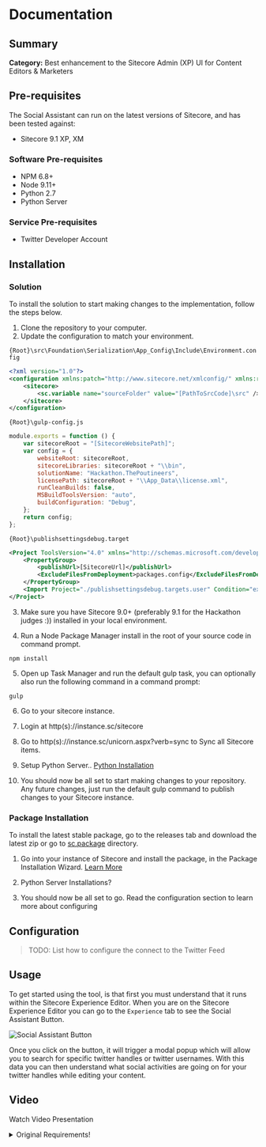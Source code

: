 # Documentation

## Summary

**Category:** Best enhancement to the Sitecore Admin (XP) UI for Content Editors & Marketers

## Pre-requisites

The Social Assistant can run on the latest versions of Sitecore, and has been tested against:

- Sitecore 9.1 XP, XM

### Software Pre-requisites

- NPM 6.8+
- Node 9.11+
- Python 2.7
- Python Server

### Service Pre-requisites

- Twitter Developer Account

## Installation

### Solution

To install the solution to start making changes to the implementation, follow the steps below.

1. Clone the repository to your computer.
2. Update the configuration to match your environment.

`{Root}\src\Foundation\Serialization\App_Config\Include\Environment.config`
```xml
<?xml version="1.0"?>
<configuration xmlns:patch="http://www.sitecore.net/xmlconfig/" xmlns:role="http://www.sitecore.net/xmlconfig/role/">
    <sitecore>
        <sc.variable name="sourceFolder" value="[PathToSrcCode]\src" />
    </sitecore>
</configuration>
```

`{Root}\gulp-config.js`
```javascript
module.exports = function () {
    var sitecoreRoot = "[SitecoreWebsitePath]";
    var config = {
        websiteRoot: sitecoreRoot,
        sitecoreLibraries: sitecoreRoot + "\\bin",
        solutionName: "Hackathon.ThePoutineers",
        licensePath: sitecoreRoot + "\\App_Data\\license.xml",
        runCleanBuilds: false,
        MSBuildToolsVersion: "auto",
        buildConfiguration: "Debug",
    };
    return config;
};
```

`{Root}\publishsettingsdebug.target`
```xml
<Project ToolsVersion="4.0" xmlns="http://schemas.microsoft.com/developer/msbuild/2003">
    <PropertyGroup>
        <publishUrl>[SitecoreUrl]</publishUrl>
        <ExcludeFilesFromDeployment>packages.config</ExcludeFilesFromDeployment>
    </PropertyGroup>
    <Import Project="./publishsettingsdebug.targets.user" Condition="exists('./publishsettingsdebug.targets.user')" /> 
</Project>
```

3. Make sure you have Sitecore 9.0+ (preferably 9.1 for the Hackathon judges :)) installed in your local environment.

4. Run a Node Package Manager install in the root of your source code in command prompt.

```npm install```

5. Open up Task Manager and run the default gulp task, you can optionally also run the following command in a command prompt:

```gulp```

6. Go to your sitecore instance.

7. Login at http(s)://instance.sc/sitecore

8. Go to http(s)://instance.sc/unicorn.aspx?verb=sync to Sync all Sitecore items.

9. Setup Python Server.. [Python Installation](/documentation/python.md)

10. You should now be all set to start making changes to your repository.  Any future changes, just run the default gulp command to publish changes to your Sitecore instance.

### Package Installation

To install the latest stable package, go to the releases tab and download the latest zip or go to [sc.package](/sc.package/) directory.

1. Go into your instance of Sitecore and install the package, in the Package Installation Wizard.  [Learn More](https://youtu.be/1Jt2fMhTYQg)

2. Python Server Installations?

2. You should now be all set to go.  Read the configuration section to learn more about configuring

## Configuration

> TODO:  List how to configure the connect to the Twitter Feed

## Usage

To get started using the tool, is that first you must understand that it runs within the Sitecore Experience Editor.  When you are on the Sitecore Experience Editor you can go to the `Experience` tab to see the Social Assistant Button.

![Social Assistant Button](https://i.imgur.com/DMINWDp.png)

Once you click on the button, it will trigger a modal popup which will allow you to search for specific twitter handles or twitter usernames.  With this data you can then understand what social activities are going on for your twitter handles while editing your content.

## Video

Watch Video Presentation


<details>
  <summary>Original Requirements!</summary>
  
## Summary


What is the purpose of your module? What problem does it solve and how does it do that?

## Pre-requisites

Does your module rely on other Sitecore modules or frameworks?

- List any dependencies
- Or other modules that must be installed
- Or services that must be enabled/configured

## Installation

Provide detailed instructions on how to install the module, and include screenshots where necessary.

1. Use the Sitecore Installation wizard to install the [package](#link-to-package)
2. ???
3. Profit

## Configuration

How do you configure your module once it is installed? Are there items that need to be updated with settings, or maybe config files need to have keys updated?

Remember you are using Markdown, you can provide code samples too:

```xml
<?xml version="1.0"?>
<!--
  Purpose: Configuration settings for my hackathon module
-->
<configuration xmlns:patch="http://www.sitecore.net/xmlconfig/">
  <sitecore>
    <settings>
      <setting name="MyModule.Setting" value="Hackathon" />
    </settings>
  </sitecore>
</configuration>
```

## Usage

Provide documentation  about your module, how do the users use your module, where are things located, what do icons mean, are there any secret shortcuts etc.

Please include screenshots where necessary. You can add images to the `./images` folder and then link to them from your documentation:

![Hackathon Logo](images/hackathon.png?raw=true "Hackathon Logo")

You can embed images of different formats too:

![Deal With It](images/deal-with-it.gif?raw=true "Deal With It")

And you can embed external images too:

![Random](https://placeimg.com/480/240/any "Random")

## Video

Please provide a video highlighing your Hackathon module submission and provide a link to the video. Either a [direct link](https://www.youtube.com/watch?v=EpNhxW4pNKk) to the video, upload it to this documentation folder or maybe upload it to Youtube...

[![Sitecore Hackathon Video Embedding Alt Text](https://img.youtube.com/vi/EpNhxW4pNKk/0.jpg)](https://www.youtube.com/watch?v=EpNhxW4pNKk)


</details>

